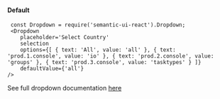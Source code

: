 #### Default

     const Dropdown = require('semantic-ui-react').Dropdown;
     <Dropdown
        placeholder='Select Country'
        selection
        options={[ { text: 'All', value: 'all' }, { text: 'prod.1.console', value: 'io' }, { text: 'prod.2.console', value: 'groups' }, { text: 'prod.3.console', value: 'tasktypes' } ]}
        defaultValue={'all'}
    />

See full dropdown documentation [here](http://react.semantic-ui.com/modules/dropdown)
